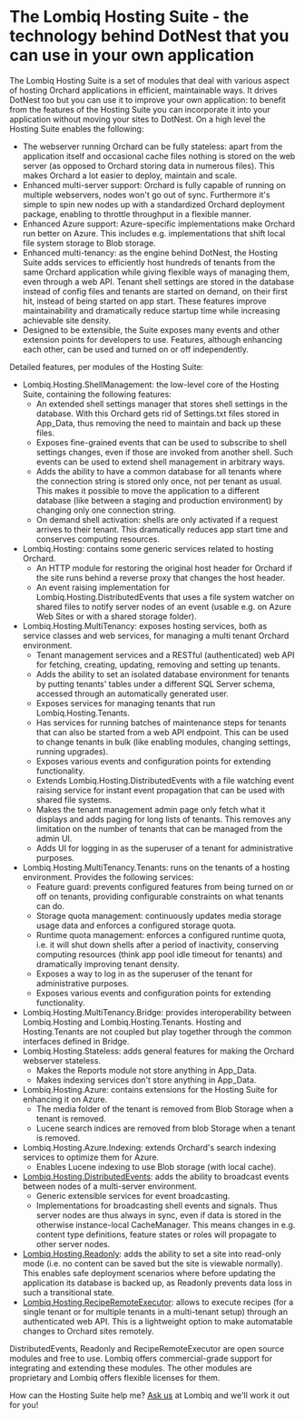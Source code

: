 # The Lombiq Hosting Suite - the technology behind DotNest that you can use in your own application



The Lombiq Hosting Suite is a set of modules that deal with various aspect of hosting Orchard applications in efficient, maintainable ways. It drives DotNest too but you can use it to improve your own application: to benefit from the features of the Hosting Suite you can incorporate it into your application without moving your sites to DotNest. On a high level the Hosting Suite enables the following:

- The webserver running Orchard can be fully  stateless: apart from the application itself and occasional cache files  nothing is stored on the web server (as opposed to Orchard storing data  in numerous files). This makes Orchard a lot easier to deploy, maintain  and scale.
- Enhanced multi-server support: Orchard is fully  capable of running on multiple webservers, nodes won't go out of sync.  Furthermore it's simple to spin new nodes up with a standardized Orchard deployment package, enabling to throttle throughput in a flexible  manner.
- Enhanced Azure support: Azure-specific implementations  make Orchard run better on Azure. This includes e.g. implementations  that shift local file system storage to Blob storage.
- Enhanced  multi-tenancy: as the engine behind DotNest, the Hosting Suite adds  services to efficiently host hundreds of tenants from the same Orchard  application while giving flexible ways of managing them, even through a  web API. Tenant shell settings are stored in the database instead of  config files and tenants are started on demand, on their first hit,  instead of being started on app start. These features improve  maintainability and dramatically reduce startup time while increasing  achievable site density.
- Designed to be extensible, the Suite  exposes many events and other extension points for developers to use.  Features, although enhancing each other, can be used and turned on or  off independently.

Detailed features, per modules of the Hosting Suite:

- Lombiq.Hosting.ShellManagement: the low-level core of the Hosting Suite, containing the following features:
    - An extended shell settings manager that stores shell settings in the  database. With this Orchard gets rid of Settings.txt files stored in  App_Data, thus removing the need to maintain and back up these files.
    - Exposes fine-grained events that can be used to subscribe to shell settings  changes, even if those are invoked from another shell. Such events can  be used to extend shell management in arbitrary ways.
    - Adds the  ability to have a common database for all tenants where the connection  string is stored only once, not per tenant as usual. This makes it  possible to move the application to a different database (like between a staging and production environment) by changing only one connection  string.
    - On demand shell activation: shells are only activated if a request arrives to their tenant. This dramatically reduces app start  time and conserves computing resources.
- Lombiq.Hosting: contains some generic services related to hosting Orchard.
	- An HTTP module for restoring the original host header for Orchard if the site runs behind a reverse proxy that changes the host header.
	- An event raising implementation for Lombiq.Hosting.DistributedEvents that uses a file system watcher on shared files to notify server nodes of an event (usable e.g. on Azure Web Sites or with a shared storage folder).
- Lombiq.Hosting.MultiTenancy: exposes hosting services, both as service classes and web services, for managing a multi tenant Orchard environment.
    - Tenant management services and a RESTful (authenticated) web API for fetching, creating, updating, removing and setting up tenants.
    - Adds the  ability to set an isolated database environment for tenants by putting  tenants' tables under a different SQL Server schema, accessed through an automatically generated user.
    - Exposes services for managing tenants that run Lombiq.Hosting.Tenants.
    - Has services for running batches of maintenance steps for tenants that can also be started from a web API endpoint. This can be used to change tenants in bulk (like enabling modules, changing settings, running upgrades).
    - Exposes various events and configuration points for extending functionality.
    - Extends Lombiq.Hosting.DistributedEvents with a file watching event raising  service for instant event propagation that can be used with shared file  systems.
    - Makes the tenant management admin page only fetch what it displays and adds paging for long lists of tenants. This removes any  limitation on the number of tenants that can be managed from the admin UI.
    - Adds UI for logging in as the superuser of a tenant for administrative purposes.
- Lombiq.Hosting.MultiTenancy.Tenants: runs on the tenants of a hosting environment. Provides the following services:
    - Feature guard: prevents configured features from being turned on or off on  tenants, providing configurable constraints on what tenants can do.
    - Storage quota management: continuously updates media storage usage data and enforces a configured storage quota.
    - Runtime quota management: enforces a configured runtime quota, i.e. it will  shut down shells after a period of inactivity, conserving computing  resources (think app pool idle timeout for tenants) and dramatically  improving tenant density.
    - Exposes a way to log in as the superuser of the tenant for administrative purposes.
    - Exposes various events and configuration points for extending functionality.
- Lombiq.Hosting.MultiTenancy.Bridge: provides interoperability between Lombiq.Hosting and  Lombiq.Hosting.Tenants. Hosting and Hosting.Tenants are not coupled but  play together through the common interfaces defined in Bridge.
- Lombiq.Hosting.Stateless: adds general features for making the Orchard webserver stateless.
    - Makes the Reports module not store anything in App\_Data.
    - Makes indexing services don't store anything in App\_Data.
- Lombiq.Hosting.Azure: contains extensions for the Hosting Suite for enhancing it on Azure.
    - The media folder of the tenant is removed from Blob Storage when a tenant is removed.
    - Lucene search indices are removed from blob Storage when a tenant is removed.
- Lombiq.Hosting.Azure.Indexing: extends Orchard's search indexing services to optimize them for Azure.
    - Enables Lucene indexing to use Blob storage (with local cache).
- [Lombiq.Hosting.DistributedEvents](https://orcharddistributedevents.codeplex.com/): adds the ability to broadcast events between nodes of a multi-server environment.
    - Generic extensible services for event broadcasting.
    - Implementations for broadcasting shell events and signals. Thus server nodes are thus  always in sync, even if data is stored in the otherwise instance-local  CacheManager. This means changes in e.g. content type definitions,  feature states or roles will propagate to other server nodes.
- [Lombiq.Hosting.Readonly](http://orchardreadonly.codeplex.com/): adds the ability to set a site into read-only mode (i.e. no content can be saved but the site is viewable normally). This enables safe  deployment scenarios where before updating the application its database  is backed up, as Readonly prevents data loss in such a transitional  state.
- [Lombiq.Hosting.RecipeRemoteExecutor](http://reciperemoteexecutor.codeplex.com/): allows to execute recipes (for a single tenant or for multiple tenants  in a multi-tenant setup) through an authenticated web API. This is a  lightweight option to make automatable changes to Orchard sites  remotely.

DistributedEvents, Readonly and  RecipeRemoteExecutor are open source modules and free to use. Lombiq  offers commercial-grade support for integrating and extending these  modules. The other modules are proprietary and Lombiq offers flexible  licenses for them.

How can the Hosting Suite help me? [Ask us](http://lombiq.com/contact-us) at Lombiq and we'll work it out for you!